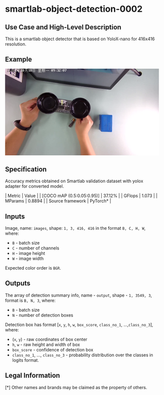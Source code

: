 # smartlab-object-detection-0002

## Use Case and High-Level Description

This is a smartlab object detector that is based on YoloX-nano for 416x416 resolution.

## Example

![](./assets/frame0001_top2.jpg)

## Specification

Accuracy metrics obtained on Smartlab validation dataset with yolox adapter for converted model.

| Metric                          | Value                                     |
| [COCO mAP (0.5:0.05:0.95)]      | 37.12%                                    |
| GFlops                          | 1.073                                     |
| MParams                         | 0.8894                                    |
| Source framework                | PyTorch\*                                 |

## Inputs

Image, name: `images`, shape: `1, 3, 416, 416` in the format `B, C, H, W`, where:

- `B` - batch size
- `C` - number of channels
- `H` - image height
- `W` - image width

Expected color order is `BGR`.

## Outputs

The array of detection summary info, name - `output`, shape - `1, 3549, 3`, format is `B, N, 3`, where:

- `B` - batch size
- `N` - number of detection boxes

Detection box has format [`x`, `y`, `h`, `w`, `box_score`, `class_no_1`, ...,`class_no_3`], where:

- (`x`, `y`) - raw coordinates of box center
- `h`, `w` - raw height and width of box
- `box_score` - confidence of detection box
- `class_no_1`, ..., `class_no_3` - probability distribution over the classes in logits format.

## Legal Information

[*] Other names and brands may be claimed as the property of others.
